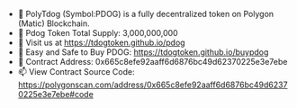 - 👋 PolyTdog (Symbol:PDOG) is a fully decentralized token on Polygon (Matic) Blockchain.
- 👀 Pdog Token Total Supply: 3,000,000,000
- 🌱 Visit us at https://tdogtoken.github.io/pdog
- 👋 Easy and Safe to Buy PDOG: https://tdogtoken.github.io/buypdog
- 💞️ Contract Address: 0x665c8efe92aaff6d6876bc49d62370225e3e7ebe
- 📫 View Contract Source Code: https://polygonscan.com/address/0x665c8efe92aaff6d6876bc49d62370225e3e7ebe#code

